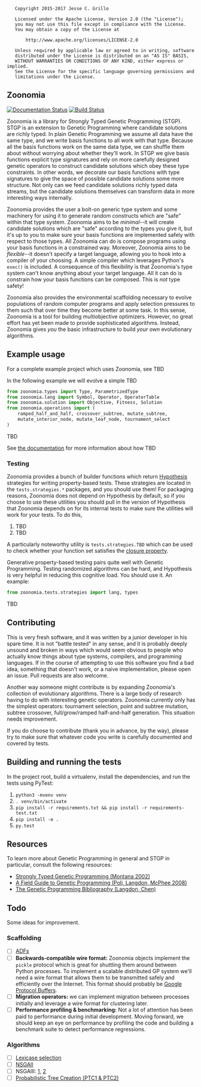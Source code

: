 ```
   Copyright 2015-2017 Jesse C. Grillo

   Licensed under the Apache License, Version 2.0 (the "License");
   you may not use this file except in compliance with the License.
   You may obtain a copy of the License at

       http://www.apache.org/licenses/LICENSE-2.0

   Unless required by applicable law or agreed to in writing, software
   distributed under the License is distributed on an "AS IS" BASIS,
   WITHOUT WARRANTIES OR CONDITIONS OF ANY KIND, either express or implied.
   See the License for the specific language governing permissions and
   limitations under the License.
```

## Zoonomia

[![Documentation Status](https://readthedocs.org/projects/zoonomia/badge/?version=latest)](https://zoonomia.readthedocs.org/en/latest/?badge=latest) [![Build Status](https://travis-ci.org/jgrillo/zoonomia.svg)](https://travis-ci.org/jgrillo/zoonomia)

>
>

Zoonomia is a library for Strongly Typed Genetic Programming
(STGP). STGP is an extension to Genetic Programming where candidate
solutions are richly typed. In plain Genetic Programming we assume all
data have the same type, and we write basis functions to all work with
that type. Because all the basis functions work on the same data type,
we can shuffle them about without worrying about whether they'll
work. In STGP we give basis functions explicit type signatures and
rely on more carefully designed genetic operators to construct
candidate solutions which obey these type constraints. In other words,
we decorate our basis functions with type signatures to give the space
of possible candidate solutions some more structure. Not only can we
feed candidate solutions richly typed data streams, but the candidate
solutions themselves can transform data in more interesting ways
internally.

Zoonomia provides the user a bolt-on generic type system and some
machinery for using it to generate random constructs which are "safe"
within that type system.  Zoonomia aims to be *minimal*--it will
create candidate solutions which are "safe" according to the types you
give it, but it's up to you to make sure your basis functions are
implemented safely with respect to those types. All Zoonomia can do is
compose programs using your basis functions in a constrained way.
Moreover, Zoonomia aims to be *flexible*--it doesn't specify a target
language, allowing you to hook into a compiler of your choosing. A
simple compiler which leverages Python's `exec()` is included. A
consequence of this flexibility is that Zoonomia's type system can't
know anything about your target language. All it can do is constrain
how your basis functions can be composed. This is *not* type safety!

Zoonomia also provides the environmental scaffolding necessary to
evolve populations of random computer programs and apply selection
pressures to them such that over time they become better at some
task. In this sense, Zoonomia is a tool for building multiobjective
optimizers. However, no great effort has yet been made to provide
sophisticated algorithms. Instead, Zoonomia gives *you* the basic
infrastructure to build *your own* evolutionary algorithms.

## Example usage

For a complete example project which uses Zoonomia, see TBD

In the following example we will evolve a simple TBD

```python
from zoonomia.types import Type, ParametrizedType
from zoonomia.lang import Symbol, Operator, OperatorTable
from zoonomia.solution import Objective, Fitness, Solution
from zoonomia.operations import (
    ramped_half_and_half, crossover_subtree, mutate_subtree,
    mutate_interior_node, mutate_leaf_node, tournament_select
)
```
TBD

See [the documentation](http://zoonomia.readthedocs.org/en/latest/)
for more information about how TBD

### Testing

Zoonomia provides a bunch of builder functions which
return [Hypothesis](http://hypothesis.works) strategies for writing
property-based tests. These strategies are located in the
`tests.strategies.*` packages, and you should use them! For packaging
reasons, Zoonomia does not depend on Hypothesis by default, so if you
choose to use these utilities you should pull in the version of
Hypothesis that Zoonomia depends on for its internal tests to make
sure the utilities will work for your tests. To do this,

1. TBD
2. TBD

A particularly noteworthy utility is `tests.strategies.TBD` which can
be used to check whether your function set satisfies
the
[closure property](http://cswww.essex.ac.uk/staff/poli/gp-field-guide/32Step2FunctionSet.html).

Generative property-based testing pairs quite well with Genetic
Programming.  Testing randomized algorithms can be hard, and Hypothesis
is very helpful in reducing this cognitive load. You should use it.
An example:

```python
from zoonomia.tests.strategies import lang, types

```
TBD

## Contributing

This is very fresh software, and it was written by a junior developer
in his spare time. It is not "battle tested" in any sense, and it is
probably deeply unsound and broken in ways which would seem obvious to
people who actually know things about type systems, compilers, and
programming languages. If in the course of attempting to use this
software you find a bad idea, something that doesn't work, or a naive
implementation, please open an issue. Pull requests are also welcome.

Another way someone might contribute is by expanding Zoonomia's
collection of evolutionary algorithms. There is a large body of
research having to do with interesting genetic operators. Zoonomia
currently only has the simplest operators: tournament selection, point
and subtree mutation, subtree crossover, full/grow/ramped
half-and-half generation. This situation needs improvement.

If you do choose to contribute (thank you in advance, by the way),
please try to make sure that whatever code you write is carefully
documented and covered by tests.

## Building and running the tests

In the project root, build a virtualenv, install the dependencies, and
run the tests using PyTest:

1. `python3 -mvenv venv`
2. `. venv/bin/activate`
3. `pip install -r requirements.txt && pip install -r requirements-test.txt`
4. `pip install -e .`
5. `py.test`

## Resources

To learn more about Genetic Programming in general and STGP in
particular, consult the following resources:

* [Strongly Typed Genetic Programming (Montana 2002)](http://davidmontana.net/papers/stgp.pdf)
* [A Field Guide to Genetic Programming (Poli, Langdon, McPhee 2008)](http://cswww.essex.ac.uk/staff/rpoli/gp-field-guide/)
* [The Genetic Programming Bibliography (Langdon, Chen)](http://www.cs.bham.ac.uk/~wbl/biblio/)

## Todo

Some ideas for improvement.

### Scaffolding

- [ ] [ADFs](http://cswww.essex.ac.uk/staff/rpoli/gp-field-guide/61EvolvingModularandHierarchicalStructures.html#12_1)
- [ ] **Backwards-compatible wire format:** Zoonomia objects implement
      the `pickle` protocol which is great for shuttling them around
      between Python processes. To implement a scalable distributed GP
      system we'll need a wire format that allows them to be
      transmitted safely and efficiently over the Internet. This
      format should probably
      be
      [Google Protocol Buffers](https://developers.google.com/protocol-buffers/docs/pythontutorial).
- [ ] **Migration operators:** we can implement migration between
      processes initially and leverage a wire format for clustering
      later.
- [ ] **Performance profiling & benchmarking:** Not a lot of attention
      has been paid to performance during initial development. Moving
      forward, we should keep an eye on performance by profiling the
      code and building a benchmark suite to detect performance
      regressions.

### Algorithms

- [ ] [Lexicase selection](https://push-language.hampshire.edu/t/lexicase-selection/90)
- [ ] [NSGAII](https://www.iitk.ac.in/kangal/Deb_NSGA-II.pdf)
- [ ] NSGAIII: [1](http://www.egr.msu.edu/~kdeb/papers/k2012009.pdf),
  [2](http://www.egr.msu.edu/~kdeb/papers/k2012010.pdf)
- [ ] [Probabilistic Tree Creation (PTC1 & PTC2)](https://cs.gmu.edu/~sean/papers/thesis2p.pdf)
